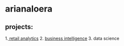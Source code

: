 # arianaloera
## projects:

1.[ retail analytics](file:///home/chronos/u-11d8e75ed7f316cdb46664d99d2a08ad0433c539/MyFiles/Downloads/A.Loera%20-%20output.txt)
2. [business intelligence](https://github.com/A-Loera/arianaloera/blob/main/Ariana_Loera_Project_5_6%2C_warmup_3100_ulta_quartiles.ipynb)
3. data science
